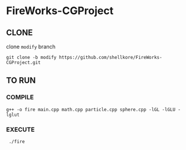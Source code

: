 # FireWorks-CGProject

## CLONE 

clone `modify` branch

`git clone -b modify https://github.com/shellkore/FireWorks-CGProject.git`

## TO RUN

### COMPILE

` g++ -o fire main.cpp math.cpp particle.cpp sphere.cpp -lGL -lGLU -lglut `

### EXECUTE

` ./fire`
